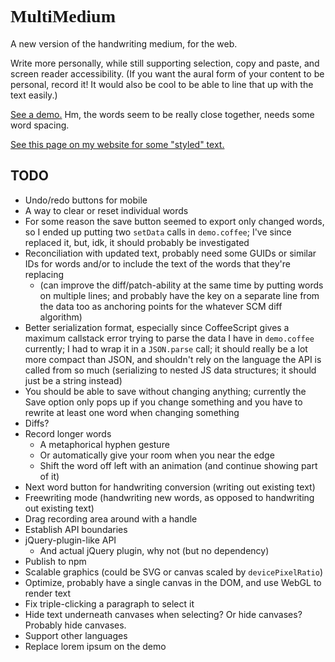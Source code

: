 
# <span style="font-family: 'Seoge Print', 'Seoge Script', 'Seoge', cursive">MultiMedium</span>

A new version of the handwriting medium, for the web.

Write more personally, while still supporting selection, copy and paste, and screen reader accessibility.
(If you want the aural form of your content to be personal, record it! It would also be cool to be able to line that up with the text easily.)

[See a demo.](http://multiism.github.io/multi-medium/)
Hm, the words seem to be really close together, needs some word spacing.

[See this page on my website for some "styled" text.](http://isaiahodhner.ml/make-making-better)

## TODO

* Undo/redo buttons for mobile
* A way to clear or reset individual words
* For some reason the save button seemed to export only changed words, so I ended up putting two `setData` calls in `demo.coffee`; I've since replaced it, but, idk, it should probably be investigated
* Reconciliation with updated text, probably need some GUIDs or similar IDs for words and/or to include the text of the words that they're replacing
	* (can improve the diff/patch-ability at the same time by putting words on multiple lines; and probably have the key on a separate line from the data too as anchoring points for the whatever SCM diff algorithm)
* Better serialization format, especially since CoffeeScript gives a maximum callstack error trying to parse the data I have in `demo.coffee` currently; I had to wrap it in a `JSON.parse` call; it should really be a lot more compact than JSON, and shouldn't rely on the language the API is called from so much (serializing to nested JS data structures; it should just be a string instead)
* You should be able to save without changing anything; currently the Save option only pops up if you change something and you have to rewrite at least one word when changing something
* Diffs?
* Record longer words
	* A metaphorical hyphen gesture
	* Or automatically give your room when you near the edge
	* Shift the word off left with an animation (and continue showing part of it)
* Next word button for handwriting conversion (writing out existing text)
* Freewriting mode (handwriting new words, as opposed to handwriting out existing text)
* Drag recording area around with a handle
* Establish API boundaries
* jQuery-plugin-like API
	* And actual jQuery plugin, why not (but no dependency)
* Publish to npm
* Scalable graphics (could be SVG or canvas scaled by `devicePixelRatio`)
* Optimize, probably have a single canvas in the DOM, and use WebGL to render text
* Fix triple-clicking a paragraph to select it
* Hide text underneath canvases when selecting? Or hide canvases? Probably hide canvases.
* Support other languages
* Replace lorem ipsum on the demo
